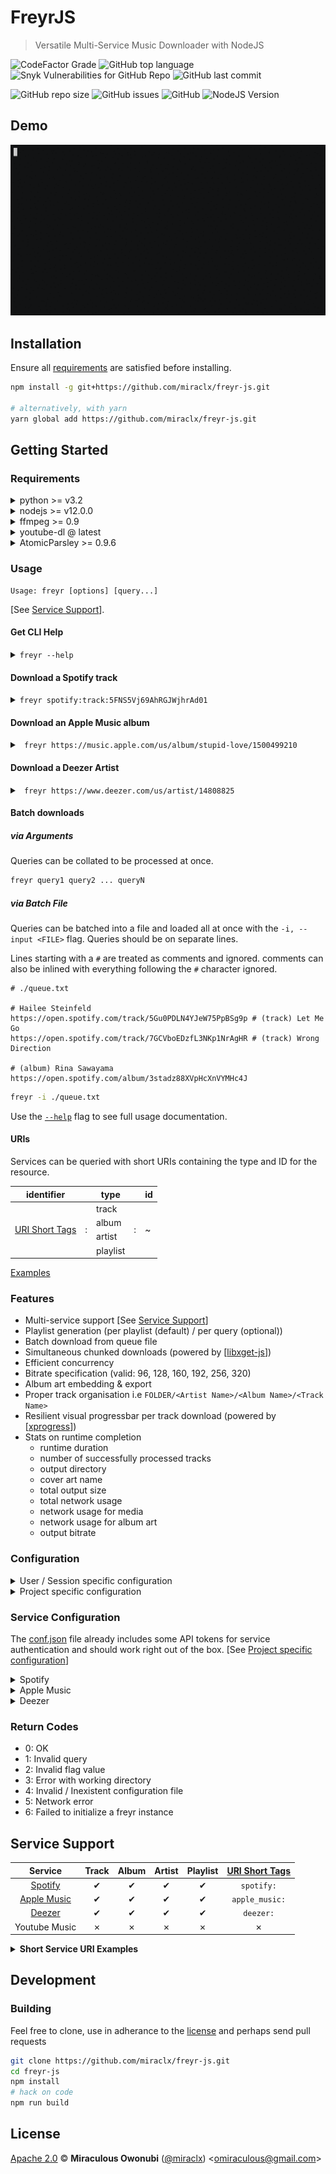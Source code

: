 # FreyrJS

> Versatile Multi-Service Music Downloader with NodeJS

<!-- [![NPM Version][npm-image]][npm-url] -->
<!-- [![NPM Downloads][downloads-image]][downloads-url] -->

<!-- [![NPM][npm-image-url]][npm-url] -->

![CodeFactor Grade](https://img.shields.io/codefactor/grade/github/miraclx/freyr-js)
![GitHub top language](https://img.shields.io/github/languages/top/miraclx/freyr-js)
![Snyk Vulnerabilities for GitHub Repo](https://img.shields.io/snyk/vulnerabilities/github/miraclx/freyr-js)
![GitHub last commit](https://img.shields.io/github/last-commit/miraclx/freyr-js)

![GitHub repo size](https://img.shields.io/github/repo-size/miraclx/freyr-js)
![GitHub issues](https://img.shields.io/github/issues/miraclx/freyr-js)
![GitHub](https://img.shields.io/github/license/miraclx/freyr-js)
![NodeJS Version](https://img.shields.io/badge/node-%3e%3D%20v12-green&plastic)

## Demo

[![ASCII Demo](media/demo.gif)](https://asciinema.org/a/kM2pEzBT3xJNfHGBb13aRcnup?autoplay=1&speed=2 "Click to view ASCII")

## Installation

Ensure all [requirements](#requirements) are satisfied before installing.

``` bash
npm install -g git+https://github.com/miraclx/freyr-js.git

# alternatively, with yarn
yarn global add https://github.com/miraclx/freyr-js.git
```

## Getting Started

### Requirements

<details>
<summary>python >= v3.2</summary>

<https://www.python.org/downloads/>

POSIX: _(check individual package managers)_

* `*`Debian: `sudo apt-get install atomicparsley`
* `*`ArchLinux: `sudo pacman -S python`
* Android (Termux): `apt install python`
* _(`*: should already be preinstalled`)_

</details>

<details>
<summary>nodejs >= v12.0.0</summary>

<https://nodejs.org/en/download/>

POSIX: [nvm](https://github.com/nvm-sh/nvm) recommended.

``` bash
# install node with this nvm command
$ nvm install v12
```

Android (Termux): `apt install nodejs`

</details>

<details>
<summary>ffmpeg >= 0.9</summary>

* Windows + macOS
  * Download: <https://ffmpeg.zeranoe.com/builds/>
  * must be defined within your `PATH`
  * otherwise, set `FFMPEG_PATH` to explicitly specify binary to use
* Linux _(check individual package managers)_
  * Debian: The `ppa:mc3man/trusty-media` PPA provides recent builds
  * Arch Linux: `sudo pacman -S ffmpeg`
  * Android (Termux): `apt install ffmpeg`
  * otherwise, compile from source, fetch a pre-built static binary or package at <https://ffmpeg.org/download.html>

</details>

<details>
<summary>youtube-dl @ latest</summary>

* automatically fetched by installing this package
* optionally, you can fetch the source yourself <https://github.com/ytdl-org/youtube-dl> and include in your `PATH`

</details>

<details>
<summary>AtomicParsley >= 0.9.6</summary>

* Windows:
  * Chocolatey: <https://chocolatey.org/packages/atomicparsley>
  * Manually:
    * Download: <https://bitbucket.org/jonhedgerows/atomicparsley/downloads/AtomicParsley-0.9.6-hg109.9183fff907bf.zip>
    * unzip and place the `AtomicParsley.exe` in your `PATH` or the `bins/windows` folder. Create the folders if unexistent.
* POSIX: _(check individual package managers)_
  * Debian: `sudo apt-get install atomicparsley`
  * Arch Linux: `sudo pacman -S atomicparsley`
  * Android (Termux): `apt install atomicparsley`
  * Build from source:

    ``` bash
    # download the tarball
    $ curl https://bitbucket.org/wez/atomicparsley/get/0.9.6.tar.gz -o wez-atomicparsley-da2f6e4fc120.tar.gz

    # gunzip and untar
    $ tar -xzvf wez-atomicparsley-da2f6e4fc120.tar.gz

    # build
    $ cd wez-atomicparsley-da2f6e4fc120
    $ ./autogen.sh
    $ ./configure
    $ make

    # To install locally (project only)
    $ mkdir -p $PROJECT_DIR/bins/posix # ensure directory exists
    $ cp ./AtomicParsley $PROJECT_DIR/bins/posix

    # To install globally
    $ sudo make install
    ```

</details>

### Usage

``` text
Usage: freyr [options] [query...]
```

[See [Service Support](#service-support)].

#### Get CLI Help

<details>
<summary> <code>freyr --help</code> </summary>

``` text
freyr v0.7.0 - (c) Miraculous Owonubi <omiraculous@gmail.com>
-------------------------------------------------------------
Usage: freyr [options] [query...]

Versatile Multi-Service Music Downloader with NodeJS

Options:
  -i, --input <FILE>          use URIs found in the specified FILE as queries (file size limit: 1 MiB)
                              (each query on a new line, use '#' for comments, whitespaces ignored)
  -b, --bitrate <N>           set bitrate for audio encoding
                              (valid: 96,128,160,192,256,320) (default: "320k")
  -n, --chunks <N>            number of concurrent chunk streams with which to download (default: 7)
  -t, --tries <N>             set number of retries for each chunk before giving up (`infinite` for infinite) (default: 10)
  -d, --directory <DIR>       save tracks to DIR/.. (default: ".")
  -c, --cover <name>          custom name for the cover art (default: "cover.png")
  --cover-size <size>         preferred cover art dimensions
                              (format: <width>x<height> or <size> as <size>x<size>) (default: "640x640")
  -C, --no-cover              skip saving a cover art
  -z, --concurrency <SPEC>    specify key-value concurrency pairs, repeat to add more options (key omission implies track concurrency)
                              (format: <[key=]value>) (valid: queries,tracks,trackStage,downloader,encoder,embedder)
  -f, --force                 force overwrite of existing files
  -o, --config <file>         use alternative conf file
  -p, --playlist <file>       create playlist for all successfully collated tracks
  -P, --no-playlist           skip creating a playlist file for collections
  -s, --storefront <COUNTRY>  country storefront code
  -x, --filter <SEQ>          filter matches [explicit] (unimplemented)
  -g, --groups <GROUP_TYPE>   filter collections by single/album/appears_on/compilation (unimplemented)
  -T, --no-tree               don't organise tracks in directory structure `[DIR/]<ARTIST>/<ALBUM>/<TRACK>`
  --tags                      tag configuration specification
                              (format: <key=value>) (reserved keys: [exclude, account]) (unimplemented)
  --via-tor                   tunnel downloads through the tor network (unimplemented)
  -D, --downloader <SERVICE>  specify a preferred download source or a `,`-separated preference order
                              (valid: youtube) (default: "youtube")
  --cache-dir <DIR>           specify alternative cache directory (unimplemented) (default: "<tmp>")
  --timeout <N>               network inactivity timeout (ms) (default: 10000)
  --no-stats                  don't show the stats on completion
  --pulsate-bar               show a pulsating bar
  --single-bar                show a single bar for the download, hide chunk-view
                              (default when number of chunks/segments exceed printable space)
  -v, --version               output the version number
  -h, --help                  output usage information
```

</details>

#### Download a Spotify track

<details>
<summary> <code>freyr spotify:track:5FNS5Vj69AhRGJWjhrAd01</code> </summary>

``` text
freyr v0.7.0 - (c) Miraculous Owonubi <omiraculous@gmail.com>
-------------------------------------------------------------
Checking directory permissions...[done]
[spotify:track:5FNS5Vj69AhRGJWjhrAd01]
 [•] Identifying service...[Spotify]
 [•] Checking authenticated user...[unauthenticated]
 [Spotify Login]
  [•] Logging in...[done]
 Detected [track]
 Obtaining track metadata...[done]
  ⯈ Title: Slow Dance
  ⯈ Album: Slow Dance
  ⯈ Artist: AJ Mitchell
  ⯈ Year: 2019
  ⯈ Playtime: 02:58
 [•] Collating...
  • [01 Slow Dance]
     | ⮞ Collating sources...
     |  ⮞ [•] YouTube...[success]
     | ⮞ Awaiting audiofeeds...[done]
     | [✔] Got album art
     | [✔] Got raw track file
     | [•] Post Processing...
 [•] Download Complete
 [•] Embedding Metadata...
  • [✔] 01 Slow Dance
[•] Collation Complete
========== Stats ==========
 [•] Runtime: [59.1s]
 [•] Total tracks: [01]
     ⏩  Skipped: [00]
     ✔  Passed: [01]
     ✗  Failed: [00]
 [•] Output directory: [.]
 [•] Cover Art: cover.png (640x640)
 [•] Total Output size: 7.30 MB
 [•] Total Network Usage: 3.13 MB
     ♫ Media: 3.03 MB
     ▶ Album Art: 106.76 KB
 [•] Output bitrate: 320k
===========================
```

</details>

#### Download an Apple Music album

<details>
<summary> <code> freyr https://music.apple.com/us/album/stupid-love/1500499210 </code> </summary>

``` text
freyr v0.7.0 - (c) Miraculous Owonubi <omiraculous@gmail.com>
-------------------------------------------------------------
Checking directory permissions...[done]
[https://music.apple.com/us/album/stupid-love/1500499210]
 [•] Identifying service...[Apple Music]
 [•] Checking authenticated user...[authenticated]
 Detected [album]
 Obtaining album metadata...[done]
  ⯈ Album Name: Stupid Love
  ⯈ Artist: Lady Gaga
  ⯈ Tracks: 1
  ⯈ Type: Album
  ⯈ Year: 2020
  ⯈ Genres: Pop, Music
 [•] Collating [Stupid Love]...
  [•] Inquiring tracks...[done]
   • [01 Stupid Love]
      | ⮞ Collating sources...
      |  ⮞ [•] YouTube...[success]
      | ⮞ Awaiting audiofeeds...[done]
      | [✔] Got album art
      | [✔] Got raw track file
      | [•] Post Processing...
 [•] Download Complete
 [•] Embedding Metadata...
  • [✔] 01 Stupid Love
[•] Collation Complete
========== Stats ==========
 [•] Runtime: [1m 4.7s]
 [•] Total tracks: [01]
     ⏩  Skipped: [00]
     ✔  Passed: [01]
     ✗  Failed: [00]
 [•] Output directory: [.]
 [•] Cover Art: cover.png (640x640)
 [•] Total Output size: 7.93 MB
 [•] Total Network Usage: 3.30 MB
     ♫ Media: 3.17 MB
     ▶ Album Art: 121.02 KB
 [•] Output bitrate: 320k
===========================
```

</details>

#### Download a Deezer Artist

<details>
<summary> <code> freyr https://www.deezer.com/us/artist/14808825 </code> </summary>

``` text
freyr v0.7.0 - (c) Miraculous Owonubi <omiraculous@gmail.com>
-------------------------------------------------------------
Checking directory permissions...[done]
[https://www.deezer.com/us/artist/14808825]
 [•] Identifying service...[Deezer]
 [•] Checking authenticated user...[authenticated]
 Detected [artist]
 Obtaining artist metadata...[done]
  ⯈ Artist: Mazie
  ⯈ Followers: 2
    > Gathering collections...[done]
 [•] Collating...
  (01) [no friends] (single)
   [•] Inquiring tracks...[done]
    • [01 no friends]
       | ⮞ Collating sources...
       |  ⮞ [•] YouTube...[success]
       | ⮞ Awaiting audiofeeds...[done]
       | [✔] Got album art
       | [✔] Got raw track file
       | [•] Post Processing...
 [•] Download Complete
 [•] Embedding Metadata...
  • [✔] 01 no friends
[•] Collation Complete
========== Stats ==========
 [•] Runtime: [56.2s]
 [•] Total tracks: [01]
     ⏩  Skipped: [00]
     ✔  Passed: [01]
     ✗  Failed: [00]
 [•] Output directory: [.]
 [•] Cover Art: cover.png (640x640)
 [•] Total Output size: 4.36 MB
 [•] Total Network Usage: 1.93 MB
     ♫ Media: 1.82 MB
     ▶ Album Art: 103.21 KB
 [•] Output bitrate: 320k
===========================
```

</details>

#### Batch downloads

##### via Arguments

Queries can be collated to be processed at once.

``` bash
freyr query1 query2 ... queryN
```

##### via Batch File

Queries can be batched into a file and loaded all at once with the `-i, --input <FILE>` flag.
Queries should be on separate lines.

Lines starting with a `#` are treated as comments and ignored. comments can also be inlined with everything following the `#` character ignored.

``` text
# ./queue.txt

# Hailee Steinfeld
https://open.spotify.com/track/5Gu0PDLN4YJeW75PpBSg9p # (track) Let Me Go
https://open.spotify.com/track/7GCVboEDzfL3NKp1NrAgHR # (track) Wrong Direction

# (album) Rina Sawayama
https://open.spotify.com/album/3stadz88XVpHcXnVYMHc4J
```

``` bash
freyr -i ./queue.txt
```

Use the [`--help`](#get-cli-help) flag to see full usage documentation.

#### URIs

Services can be queried with short URIs containing the type and ID for the resource.

<table>
  <thead>
    <tr>
      <th> identifier </th>
      <th> </th>
      <th> type </th>
      <th> </th>
      <th> id </th>
    </tr>
  </thead>
  <tbody>
    <tr>
      <td rowspan=4>
        <a href="#service-support"> URI Short Tags </a>
      </td>
      <td rowspan=4> : </td>
      <td> track </td>
      <td rowspan=4> : </td>
      <td rowspan=4> ~ </td>
    </tr>
    <tr>
      <td> album </td>
    </tr>
    <tr>
      <td> artist </td>
    </tr>
    <tr>
      <td> playlist </td>
    </tr>
  </tbody>
</table>

[Examples](#ssue)

### Features

* Multi-service support [See [Service Support](#service-support)]
* Playlist generation (per playlist (default) / per query (optional))
* Batch download from queue file
* Simultaneous chunked downloads (powered by [[libxget-js](https://github.com/miraclx/libxget-js)])
* Efficient concurrency
* Bitrate specification (valid: 96, 128, 160, 192, 256, 320)
* Album art embedding & export
* Proper track organisation i.e `FOLDER/<Artist Name>/<Album Name>/<Track Name>`
* Resilient visual progressbar per track download (powered by [[xprogress](https://github.com/miraclx/xprogress)])
* Stats on runtime completion
  * runtime duration
  * number of successfully processed tracks
  * output directory
  * cover art name
  * total output size
  * total network usage
  * network usage for media
  * network usage for album art
  * output bitrate

### Configuration

<details>
<summary>User / Session specific configuration</summary>

Persistent configuration such as authentication keys and their validity period are stored within a session specific configuration file.

This configuration file resides within the user config directory per-platform. e.g `$HOME/.config/FreyrCLI/d3fault.enc` for Linux.

</details>

<details>
<summary id='project-specific-configuration'>Project specific configuration</summary>

All configuration is to be defined within a `conf.json` file in the root of the project.
This file should be of `JSON` format and is to be structured as such.

Defaults are in the [conf.json](conf.json) file.

* `server`: \<object\> The server URL configuration same as on an individual services' callback option.
  * `hostname`: \<string\>
  * `port`: \<number\>
  * `useHttps`: \<boolean\>
* `image`: \<object|number|string\> An object with fields pertaining to an image's properties or a number defining its size. (\<width\>x\<height\> or \<size\> as \<size\>x\<size\>)
  * `width`: \<number|string\>
  * `height`: \<number|string\>
* `concurrency`: \<object\>
  * `queries`: \<number\> The number of queries to be processed concurrently.
  * `tracks`: \<number\> The number of tracks to be actively processed in parallel.
  * `trackStage`: \<number\> The number of tracks to concurrently preprocess before being pushed to the main trackQueue.
  * `downloader`: \<number\> The number of tracks to be concurrently downloaded in parallel.
  * `encoder`: \<number\> The total number of tracks to be concurrently undergo encoding.
  * `embedder`: \<number\> The total number of tracks to be concurrently embedded in parallel.
  * `sources`: \<number\> The number of tracks whose sources should be concurrently collated.
  * `feeds`: \<number\> The number of tracks whose source feeds should be concurrently gotten.
* `services`: \<[ServiceConfiguration](#service-configuration): object\>
* `dirs`: \<object\>
  * `output`: \<string\> Default download directory. Default: `"."`
* `downloader`: \<object\>
  * `order`: \<array\> Service download sources order.
    * Freyr would check these download sources in the order which they are defined. Failure to get a query from a source would try the next available source.
    * supported: `youtube`
    * default: `[ "youtube" ]`

<details>
<summary>Example JSON</summary>

```json
{
  "server": {
    "hostname": "localhost",
    "port": 36346,
    "useHttps": false
  },
  "image": {
    "width": 640,
    "height": 640
  },
  "services": {
    "spotify": {
      "client_id": "CLIENT_ID",
      "client_secret": "CLIENT_SECRET",
      "refresh_token": "OPTIONAL_REFRESH_TOKEN"
    },
    "apple_music": {
      "developerToken": "DEVELOPER_TOKEN"
    }
  }
}
```

</details>

</details>

### Service Configuration

The [conf.json](conf.json) file already includes some API tokens for service authentication and should work right out of the box. [See [Project specific configuration](#project-specific-configuration)]

<details>
<summary>Spotify</summary>

* `spotify`: \<object\>
  * `clientId`: \<string\>
  * `clientSecret`: \<string\>
  * `refreshToken`: \<string\>

Spotify requires a `clientId` and a `clientSecret` that can be gotten from their developer dashboard.

If you wish to create and use custom keys, [See [Spotify API Authorization](#spotify-api-authorization)].

An optional `refreshToken` option can be defined which can be used to authenticate a session without necessarily requesting explicit permissions. The `refreshToken` is already bound to a pre-authenticated account.

An invalid `refreshToken`, when specified, would fallback to requesting account access which in-turn would request re-authentication of the users' account.

#### Spotify API Authorization

1. Sign in to the [Spotify Dashboard](https://developer.spotify.com/dashboard/)
2. Click `CREATE A CLIENT ID` and create an app
3. Now click `Edit Settings`
4. Add `http://localhost:36346/callback` to the Redirect URIs
5. Include the `clientId` and the `clientSecret` from the dashboard in the `spotify` object that is a property of the `services` object of the `conf.json` file. [See [Confiuration](#configuration)]
6. You are now ready to authenticate with Spotify!

</details>

<details>
<summary>Apple Music</summary>

* `apple_music`: \<object\>
  * `storefront`: \<string\>
  * `developerToken`: \<string\>

This library already includes a pre-defined developer token that should work at will. This developer token is the default token, extracted off the Apple Music website. While this developer token could expire over time, we'll try to update with the most recent developer token as time goes on.

To create a custom developer token, please refer to the Apple Music documentation on this topic.

The `storefront` option defines the default storefront to be used in the absence of a specification.

#### Apple Music API Authorization

[See [Apple Music API: Getting Keys and Creating Tokens
](https://developer.apple.com/documentation/applemusicapi/getting_keys_and_creating_tokens)]

After successfully acquiring the developer token, include the `developerToken` to the `apple_music` object that's a property of the `services` object in the `conf.json` file. [See [Confiuration](#configuration)]
</details>

<details>
<summary>Deezer</summary>

Authentication unrequired. API is freely accessible.

</details>

### Return Codes

* 0: OK
* 1: Invalid query
* 2: Invalid flag value
* 3: Error with working directory
* 4: Invalid / Inexistent configuration file
* 5: Network error
* 6: Failed to initialize a freyr instance

## Service Support

| Service | Track | Album | Artist | Playlist | [URI Short Tags](#uris) |
| :-----: | :---: | :---: | :----: | :------: | :------------: |
| [Spotify](src/services/spotify.js) |   ✔   |   ✔   |    ✔   |     ✔    | `spotify:` |
| [Apple Music](src/services/apple_music.js) |   ✔   |   ✔   |    ✔   |     ✔    | `apple_music:` |
| [Deezer](src/services/deezer.js) |   ✔   |   ✔   |    ✔   |     ✔    | `deezer:` |
| Youtube Music |   ✗   |   ✗   |    ✗   |     ✗    | ✗ |

<details>
<summary id="ssue"> <strong> Short Service URI Examples </strong> </summary>
  <table>
    <thead>
      <tr>
        <th> Service </th>
        <th> Resource Type </th>
        <th colspan=2> URIS </th>
      </tr>
    </thead>
    <tbody>
      <tr>
        <td rowspan=8> Spotify </td>
        <td rowspan=2> track </td>
          <td> URL </td>
          <td> <a href="https://open.spotify.com/track/127QTOFJsJQp5LbJbu3A1y"> https://open.spotify.com/track/127QTOFJsJQp5LbJbu3A1y </a> </td>
        </tr>
        <tr>
          <td> URI </td>
          <td> <code> spotify:track:127QTOFJsJQp5LbJbu3A1y </code> </td>
        </tr>
        <tr>
          <td rowspan=2> album </td>
          <td> URL </td>
          <td> <a href="https://open.spotify.com/album/623PL2MBg50Br5dLXC9E9e"> https://open.spotify.com/album/623PL2MBg50Br5dLXC9E9e </a> </td>
        </tr>
          <tr>
            <td> URI </td>
            <td> <code> spotify:album:623PL2MBg50Br5dLXC9E9e </code> </td>
          </tr>
        <tr>
          <td rowspan=2> artist </td>
          <td> URL </td>
          <td> <a href="https://open.spotify.com/artist/6M2wZ9GZgrQXHCFfjv46we"> https://open.spotify.com/artist/6M2wZ9GZgrQXHCFfjv46we </a> </td>
        </tr>
          <tr>
            <td> URI </td>
            <td> <code> spotify:artist:6M2wZ9GZgrQXHCFfjv46we </code> </td>
          </tr>
        <tr>
          <td rowspan=2> playlist </td>
          <td> URL </td>
          <td> <a href="https://open.spotify.com/playlist/37i9dQZF1DXcBWIGoYBM5M"> https://open.spotify.com/playlist/37i9dQZF1DXcBWIGoYBM5M </a> </td>
        </tr>
          <tr>
            <td> URI </td>
            <td> <code> spotify:playlist:37i9dQZF1DXcBWIGoYBM5M </code> </td>
          </tr>
        </tr>
      </tr>
      <tr>
        <td rowspan=8> Apple Music </td>
        <td rowspan=2> track </td>
          <td> URL </td>
          <td> <a href="https://music.apple.com/us/album/say-so-feat-nicki-minaj/1510821672?i=1510821685"> https://music.apple.com/us/album/say-so-feat-nicki-minaj/1510821672?i=1510821685 </a> </td>
        </tr>
        <tr>
          <td> URI </td>
          <td> <code> apple_music:track:1510821685 </code> </td>
        </tr>
        <tr>
          <td rowspan=2> album </td>
          <td> URL </td>
          <td> <a href="https://music.apple.com/us/album/birds-of-prey-the-album/1493581254"> https://music.apple.com/us/album/birds-of-prey-the-album/1493581254 </a> </td>
        </tr>
          <tr>
            <td> URI </td>
            <td> <code> apple_music:album:1493581254 </code> </td>
          </tr>
        <tr>
          <td rowspan=2> artist </td>
          <td> URL </td>
          <td> <a href="https://music.apple.com/us/artist/412778295"> https://music.apple.com/us/artist/412778295 </a> </td>
        </tr>
          <tr>
            <td> URI </td>
            <td> <code> apple_music:artist:412778295 </code> </td>
          </tr>
        <tr>
          <td rowspan=2> playlist </td>
          <td> URL </td>
          <td> <a href="https://music.apple.com/us/playlist/todays-hits/pl.f4d106fed2bd41149aaacabb233eb5eb"> https://music.apple.com/us/playlist/todays-hits/pl.f4d106fed2bd41149aaacabb233eb5eb </a> </td>
        </tr>
          <tr>
            <td> URI </td>
            <td> <code> apple_music:playlist:pl.f4d106fed2bd41149aaacabb233eb5eb </code> </td>
          </tr>
        </tr>
      </tr>
      <tr>
        <td rowspan=8> Deezer </td>
        <td rowspan=2> track </td>
          <td> URL </td>
          <td> <a href="https://www.deezer.com/en/track/642674232"> https://www.deezer.com/en/track/642674232 </a> </td>
        </tr>
        <tr>
          <td> URI </td>
          <td> <code> deezer:track:642674232 </code> </td>
        </tr>
        <tr>
          <td rowspan=2> album </td>
          <td> URL </td>
          <td> <a href="https://www.deezer.com/en/album/99687992"> https://www.deezer.com/en/album/99687992 </a> </td>
        </tr>
          <tr>
            <td> URI </td>
            <td> <code> deezer:album:99687992 </code> </td>
          </tr>
        <tr>
          <td rowspan=2> artist </td>
          <td> URL </td>
          <td> <a href="https://www.deezer.com/en/artist/5340439"> https://www.deezer.com/en/artist/5340439 </a> </td>
        </tr>
          <tr>
            <td> URI </td>
            <td> <code> deezer:artist:5340439 </code> </td>
          </tr>
        <tr>
          <td rowspan=2> playlist </td>
          <td> URL </td>
          <td> <a href="https://www.deezer.com/en/playlist/1963962142"> https://www.deezer.com/en/playlist/1963962142 </a> </td>
        </tr>
          <tr>
            <td> URI </td>
            <td> <code> deezer:playlist:1963962142 </code> </td>
          </tr>
        </tr>
      </tr>
    </tbody>
  </table>

</details>

## Development

### Building

Feel free to clone, use in adherance to the [license](#license) and perhaps send pull requests

``` bash
git clone https://github.com/miraclx/freyr-js.git
cd freyr-js
npm install
# hack on code
npm run build
```

## License

[Apache 2.0][license] © **Miraculous Owonubi** ([@miraclx][author-url]) \<omiraculous@gmail.com\>

[npm]:  https://github.com/npm/cli "The Node Package Manager"
[license]:  LICENSE "Apache 2.0 License"
[author-url]: https://github.com/miraclx

[npm-url]: https://npmjs.org/package/freyr
[npm-image]: https://badgen.net/npm/node/freyr
[npm-image-url]: https://nodei.co/npm/freyr.png?stars&downloads
[downloads-url]: https://npmjs.org/package/freyr
[downloads-image]: https://badgen.net/npm/dm/freyr
